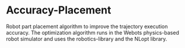 # Accuracy-Placement
Robot part placement algorithm to improve the trajectory execution accuracy. The optimization algorithm runs in the Webots physics-based robot simulator and uses the robotics-library and the NLopt library. 
